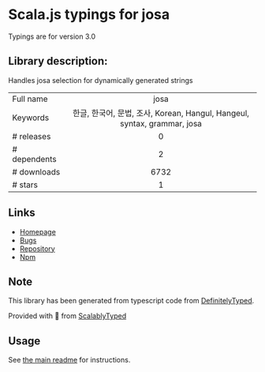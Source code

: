 
# Scala.js typings for josa

Typings are for version 3.0

## Library description:
Handles josa selection for dynamically generated strings

|                    |                 |
| ------------------ | :-------------: |
| Full name          | josa |
| Keywords           | 한글, 한국어, 문법, 조사, Korean, Hangul, Hangeul, syntax, grammar, josa |
| # releases         | 0 |
| # dependents       | 2 |
| # downloads        | 6732 |
| # stars            | 1 |

## Links
- [Homepage](https://github.com/kimdhoe/josa#readme)
- [Bugs](https://github.com/kimdhoe/josa/issues)
- [Repository](https://github.com/kimdhoe/josa)
- [Npm](https://www.npmjs.com/package/josa)
    


## Note
This library has been generated from typescript code from [DefinitelyTyped](https://definitelytyped.org).

Provided with :purple_heart: from [ScalablyTyped](https://github.com/oyvindberg/ScalablyTyped)

## Usage
See [the main readme](../../readme.md) for instructions.


